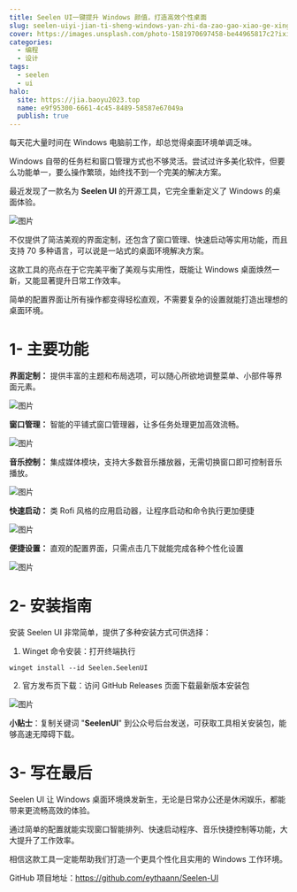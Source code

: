 ```yaml
---
title: Seelen UI一键提升 Windows 颜值，打造高效个性桌面
slug: seelen-uiyi-jian-ti-sheng-windows-yan-zhi-da-zao-gao-xiao-ge-xing-zhuo-mian
cover: https://images.unsplash.com/photo-1581970697458-be44965817c2?ixid=M3w0OTg3NjZ8MHwxfHRvcGljfHxNOGpWYkxiVFJ3c3x8fHx8Mnx8MTczMjI1Mzc4OHw&ixlib=rb-4.0.3
categories:
  - 编程
  - 设计
tags:
  - seelen
  - ui
halo:
  site: https://jia.baoyu2023.top
  name: e9f95300-6661-4c45-8489-58587e67049a
  publish: true
---
```


每天花大量时间在 Windows 电脑前工作，却总觉得桌面环境单调乏味。

Windows 自带的任务栏和窗口管理方式也不够灵活。尝试过许多美化软件，但要么功能单一，要么操作繁琐，始终找不到一个完美的解决方案。

最近发现了一款名为 **Seelen UI** 的开源工具，它完全重新定义了 Windows 的桌面体验。

![图片](https://mmbiz.qpic.cn/mmbiz_png/libMic1J2Kj4r5WcryTc0dicjEk8jdDG4zMDFPOugIrmxfu5ibSP0P1OR6yVGeM0Q6UBKEOibuODZxAMAibSJBmQc0tA/640?wx_fmt=png&from=appmsg&tp=webp&wxfrom=5&wx_lazy=1&wx_co=1)

不仅提供了简洁美观的界面定制，还包含了窗口管理、快速启动等实用功能，而且支持 70 多种语言，可以说是一站式的桌面环境解决方案。

这款工具的亮点在于它完美平衡了美观与实用性，既能让 Windows 桌面焕然一新，又能显著提升日常工作效率。

简单的配置界面让所有操作都变得轻松直观，不需要复杂的设置就能打造出理想的桌面环境。

# 1- 主要功能

**界面定制：** 提供丰富的主题和布局选项，可以随心所欲地调整菜单、小部件等界面元素。

![图片](https://mmbiz.qpic.cn/mmbiz_png/libMic1J2Kj4r5WcryTc0dicjEk8jdDG4zMu4BcicP1DF0VQia0WL3LNNmLPr9s1ibrTdXN6QwdteKHPvtiafyVDzQoCg/640?wx_fmt=png&from=appmsg&tp=webp&wxfrom=5&wx_lazy=1&wx_co=1)

**窗口管理：** 智能的平铺式窗口管理器，让多任务处理更加高效流畅。

![图片](https://mmbiz.qpic.cn/mmbiz_png/libMic1J2Kj4r5WcryTc0dicjEk8jdDG4zM7iaewc4gibDWfbn44Q25WvvQVzyz6IxIicI5FymYHJpSTkibztzNaNyuUQ/640?wx_fmt=png&from=appmsg&tp=webp&wxfrom=5&wx_lazy=1&wx_co=1)

**音乐控制：** 集成媒体模块，支持大多数音乐播放器，无需切换窗口即可控制音乐播放。

![图片](https://mmbiz.qpic.cn/mmbiz_png/libMic1J2Kj4r5WcryTc0dicjEk8jdDG4zMcrRVAoaJDOMojZEqmocUNEayuL4vFpv6f5pJ4icG1cVibp1zF9DiaeKGQ/640?wx_fmt=png&from=appmsg&tp=webp&wxfrom=5&wx_lazy=1&wx_co=1)

**快速启动：** 类 Rofi 风格的应用启动器，让程序启动和命令执行更加便捷

![图片](https://mmbiz.qpic.cn/mmbiz_png/libMic1J2Kj4r5WcryTc0dicjEk8jdDG4zMK42Z5HbLSRicALXH9x7PSsqBv2ULuRRDwWmyBLtkfZXoJIE73JXOgxA/640?wx_fmt=png&from=appmsg&tp=webp&wxfrom=5&wx_lazy=1&wx_co=1)

**便捷设置：** 直观的配置界面，只需点击几下就能完成各种个性化设置

![图片](https://mmbiz.qpic.cn/mmbiz_png/libMic1J2Kj4r5WcryTc0dicjEk8jdDG4zMadkHEmPgzPrFaZUPxmQ2wXt6srtficEdAWjJMN2vDUTkChzQXicZeGrQ/640?wx_fmt=png&from=appmsg&tp=webp&wxfrom=5&wx_lazy=1&wx_co=1)

# 2- 安装指南

安装 Seelen UI 非常简单，提供了多种安装方式可供选择：

1. Winget 命令安装：打开终端执行 

```
winget install --id Seelen.SeelenUI
```

2. 官方发布页下载：访问 GitHub Releases 页面下载最新版本安装包

![图片](https://mmbiz.qpic.cn/mmbiz_png/libMic1J2Kj4r5WcryTc0dicjEk8jdDG4zMpu3f1b646icNUVcHTNNI1KtasuUD6G5AP4P1UibPRYQic8s7aou4juqpw/640?wx_fmt=png&from=appmsg&tp=webp&wxfrom=5&wx_lazy=1&wx_co=1)

**小贴士**：复制关键词 "**SeelenUI**" 到公众号后台发送，可获取工具相关安装包，能够高速无障碍下载。

# 3- 写在最后

Seelen UI 让 Windows 桌面环境焕发新生，无论是日常办公还是休闲娱乐，都能带来更流畅高效的体验。

通过简单的配置就能实现窗口智能排列、快速启动程序、音乐快捷控制等功能，大大提升了工作效率。

相信这款工具一定能帮助我们打造一个更具个性化且实用的 Windows 工作环境。

GitHub 项目地址：https://github.com/eythaann/Seelen-UI
